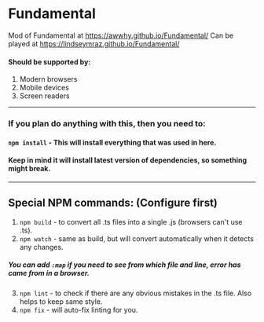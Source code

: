 # Fundamental
Mod of Fundamental at https://awwhy.github.io/Fundamental/
Can be played at https://lindseymraz.github.io/Fundamental/

#### Should be supported by:
1. Modern browsers
2. Mobile devices
3. Screen readers

---
### If you plan do anything with this, then you need to:
#### `npm install` - This will install everything that was used in here.
#### Keep in mind it will install latest version of dependencies, so something might break.
---

## Special NPM commands: (Configure first)
1. `npm build` - to convert all .ts files into a single .js (browsers can't use .ts).
2. `npm watch` - same as build, but will convert automatically when it detects any changes.
##### You can add `:map` if you need to see from which file and line, error has came from in a browser.
3. `npm lint` - to check if there are any obvious mistakes in the .ts file. Also helps to keep same style.
4. `npm fix` - will auto-fix linting for you.
